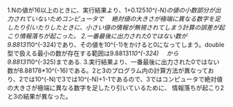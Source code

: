 1.Nの値が16以上のときに、実行結果より、1+0.125*10^(-N)の値の小数部分が出力されていないためコンピュータで
　絶対値の大きさが極端に異なる数字を足したり引いたりしたときに、小さい値の情報が無視されてしまう計算の誤差が起こり情報落ちが起こった。
2.一番最後に出力された0ではない数が9.88131*10^(-324)であり、その値を10^(-1)をかけると0になってしまう。double型で扱える最小の数が存在する範囲は9.88131*10^(-324)
　から9.88131*10^(-325)まである.
3.実行結果より、一番最後に出力された0ではない数が8.88178*10^(-16)である。2と3のプログラム内の計算方法が異なっており、2では10^(-N)で3では10^(-N)+1-1であるので、3ではコンピュータで絶対値の大きさが極端に異なる数字を足したり引いているために、
情報落ちが起こり2と3の結果が異なった。
